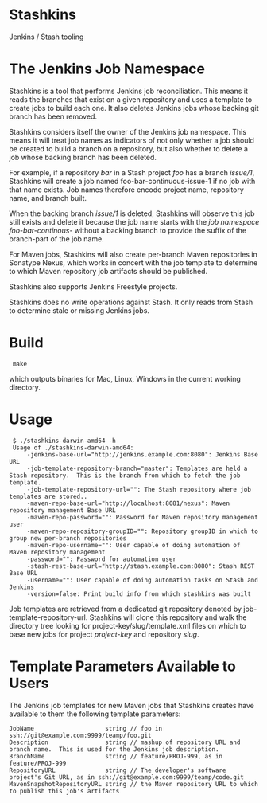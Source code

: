 Stashkins
=========

Jenkins / Stash tooling

The Jenkins Job Namespace
=========================

Stashkins is a tool that performs Jenkins job reconciliation.  This
means it reads the branches that exist on a given repository and
uses a template to create jobs to build each one.  It also deletes
Jenkins jobs whose backing git branch has been removed.

Stashkins considers itself the owner of the Jenkins job namespace.
This means it will treat job names as indicators of not only whether
a job should be created to build a branch on a repository, but also
whether to delete a job whose backing branch has been deleted.

For example, if a repository _bar_ in a Stash project _foo_ has a
branch _issue/1_, Stashkins will create a job named
foo-bar-continuous-issue-1 if no job with that name exists.  Job
names therefore encode project name, repository name, and branch
built.

When the backing branch _issue/1_ is deleted, Stashkins will observe
this job still exists and delete it because the job name starts
with the _job namespace_ _foo-bar-continous-_ without a backing
branch to provide the suffix of the branch-part of the job name.

For Maven jobs, Stashkins will also create per-branch Maven
repositories in Sonatype Nexus, which works in concert with the job
template to determine to which Maven repository job artifacts should
be published.

Stashkins also supports Jenkins Freestyle projects.

Stashkins does no write operations against Stash.  It only reads
from Stash to determine stale or missing Jenkins jobs.

Build
=====

     make

which outputs binaries for Mac, Linux, Windows in the current working
directory.

Usage
=====

     $ ./stashkins-darwin-amd64 -h
     Usage of ./stashkins-darwin-amd64:
         -jenkins-base-url="http://jenkins.example.com:8080": Jenkins Base URL
         -job-template-repository-branch="master": Templates are held a Stash repository.  This is the branch from which to fetch the job template.
         -job-template-repository-url="": The Stash repository where job templates are stored..
         -maven-repo-base-url="http://localhost:8081/nexus": Maven repository management Base URL
         -maven-repo-password="": Password for Maven repository management user
         -maven-repo-repository-groupID="": Repository groupID in which to group new per-branch repositories
         -maven-repo-username="": User capable of doing automation of Maven repository management
         -password="": Password for automation user
         -stash-rest-base-url="http://stash.example.com:8080": Stash REST Base URL
         -username="": User capable of doing automation tasks on Stash and Jenkins
         -version=false: Print build info from which stashkins was built

Job templates are retrieved from a dedicated git repository denoted
by job-template-repository-url.  Stashkins will clone this repository
and walk the directory tree looking for project-key/slug/template.xml
files on which to base new jobs for project *project-key* and
repository *slug*.

Template Parameters Available to Users
======================================

The Jenkins job templates for new Maven jobs that Stashkins creates 
have available to them the following template parameters:

    JobName                    string // foo in ssh://git@example.com:9999/teamp/foo.git
    Description                string // mashup of repository URL and branch name.  This is used for the Jenkins job description.
    BranchName                 string // feature/PROJ-999, as in feature/PROJ-999
    RepositoryURL              string // The developer's software project's Git URL, as in ssh://git@example.com:9999/teamp/code.git
    MavenSnapshotRepositoryURL string // the Maven repository URL to which to publish this job's artifacts

